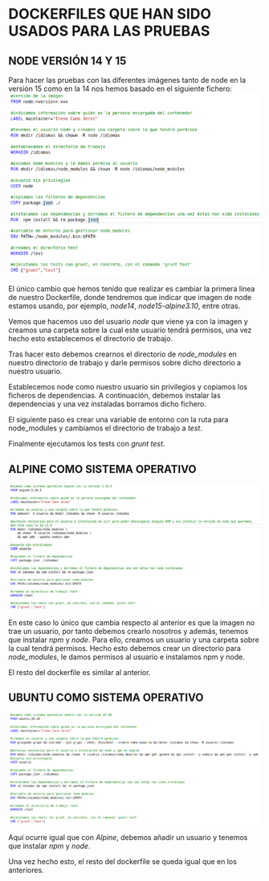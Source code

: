 # DOCKERFILES QUE HAN SIDO USADOS PARA LAS PRUEBAS

## NODE VERSIÓN 14 Y 15
Para hacer las pruebas con las diferentes imágenes tanto de node en la versión 15 como en la 14 nos hemos basado en el siguiente fichero:
![](imagenes/dockerfileInicial.png)

El único cambio que hemos tenido que realizar es cambiar la primera línea de nuestro Dockerfile, donde tendremos que indicar que imagen de node estamos usando, por ejemplo, *node14*, *node15-alpine3.10*, entre otras.

Vemos que hacemos uso del usuario *node* que viene ya con la imagen y creamos una carpeta sobre la cual este usuario tendrá permisos, una vez hecho esto establecemos el directorio de trabajo.

Tras hacer esto debemos crearnos el directorio de *node_modules* en nuestro directorio de trabajo y darle permisos sobre dicho directorio a nuestro usuario.

Establecemos node como nuestro usuario sin privilegios y copiamos los ficheros de dependencias. A continuación, debemos instalar las dependencias y una vez instaladas borramos dicho fichero.

El siguiente paso es crear una variable de entorno con la ruta para node_modules y cambiamos el directorio de trabajo a *test*.

Finalmente ejecutamos los tests con *grunt test*.

## ALPINE COMO SISTEMA OPERATIVO
![](imagenes/dockerfile-alpine.png)

En este caso lo único que cambia respecto al anterior es que la imagen no trae un usuario, por tanto debemos crearlo nosotros y además, tenemos que instalar *npm* y *node*. Para ello, creamos un usuario y una carpeta sobre la cual tendrá permisos. Hecho esto debemos crear un directorio para *node_modules*, le damos permisos al usuario e instalamos npm y node.

El resto del dockerfile es similar al anterior.

## UBUNTU COMO SISTEMA OPERATIVO
![](imagenes/dockerfile-ubu.png)

Aquí ocurre igual que con *Alpine*, debemos añadir un usuario y tenemos que instalar *npm* y *node*.

Una vez hecho esto, el resto del dockerfile se queda igual que en los anteriores.
